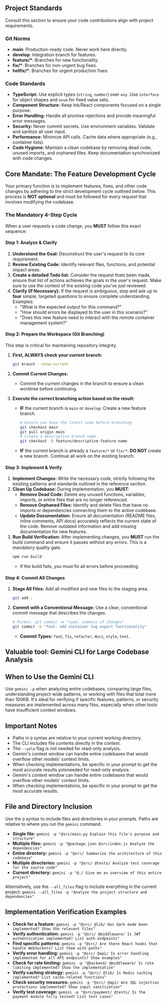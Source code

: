 ## Project Standards

Consult this section to ensure your code contributions align with project requirements.

### Git Norms

-   **main**: Production-ready code. Never work here directly.
-   **develop**: Integration branch for features.
-   **feature/\***: Branches for new functionality.
-   **fix/\***: Branches for non-urgent bug fixes.
-   **hotfix/\***: Branches for urgent production fixes.

### Code Standards

-   **TypeScript:** Use explicit types (`string`, `number`) over `any`. Use `interface` for object shapes and `enum` for fixed value sets.
-   **Component Structure:** Keep Ink/React components focused on a single purpose.
-   **Error Handling:** Handle all promise rejections and provide meaningful error messages.
-   **Security:** Never commit secrets. Use environment variables. Validate and sanitize all user input.
-   **Performance:** Minimize API calls. Cache data where appropriate (e.g., container lists).
-   **Code Hygiene:** Maintain a clean codebase by removing dead code, unused imports, and orphaned files. Keep documentation synchronized with code changes.

## Core Mandate: The Feature Development Cycle

Your primary function is to implement features, fixes, and other code changes by adhering to the strict development cycle outlined below. This process is **NOT optional** and must be followed for every request that involves modifying the codebase.

### The Mandatory 4-Step Cycle

When a user requests a code change, you **MUST** follow this exact sequence:

#### **Step 1: Analyze & Clarify**

1.  **Understand the Goal:** Deconstruct the user's request to its core requirement.
2.  **Review Existing Code:** Identify relevant files, functions, and potential impact areas.
3.  **Create a detailed Todo list:** Consider the request thats been made, ensure that list of actions achieves the goals in the user's request. Make sure to use the context of the existing code you've just reviewed.
4.  **Clarify (If Necessary):** If the request is ambiguous, stop and ask up to **four** simple, targeted questions to ensure complete understanding. Examples:
    -   "What is the expected output for this command?"
    -   "How should errors be displayed to the user in this scenario?"
    -   "Does this new feature need to interact with the remote container management system?"

#### **Step 2: Prepare the Workspace (Git Branching)**

This step is critical for maintaining repository integrity.

1.  **First, ALWAYS check your current branch:**
    ```bash
    git branch --show-current
    ```
2.  **Commit Current Changes:**

    -   Commit the current changes in the branch to ensure a clean worktree before continuing.

3.  **Execute the correct branching action based on the result:**
    -   **IF** the current branch is `main` or `develop`: Create a new feature branch.
        ```bash
        # Ensure you have the latest code before branching
        git checkout main
        git pull origin main
        # Create a descriptive branch name
        git checkout -b feature/descriptive-feature-name
        ```
    -   **IF** the current branch is already a `feature/*` or `fix/*`: **DO NOT** create a new branch. Continue all work on the existing branch.

#### **Step 3: Implement & Verify**

1.  **Implement Changes:** Write the necessary code, strictly following the existing patterns and standards outlined in the reference section.
2.  **Clean Up Codebase:** During implementation, you **MUST**:
    -   **Remove Dead Code:** Delete any unused functions, variables, imports, or entire files that are no longer referenced.
    -   **Remove Orphaned Files:** Identify and delete files that have no imports or dependencies connecting them to the active codebase.
    -   **Update Documentation:** Ensure all documentation (README files, inline comments, API docs) accurately reflects the current state of the code. Remove outdated information and add missing documentation for new features.
3.  **Run Build Verification:** After implementing changes, you **MUST** run the build command and ensure it passes without any errors. This is a mandatory quality gate.
    ```bash
    npm run build
    ```
    -   If the build fails, you must fix all errors before proceeding.

#### **Step 4: Commit All Changes**

1.  **Stage All Files:** Add all modified and new files to the staging area.
    ```bash
    git add .
    ```
2.  **Commit with a Conventional Message:** Use a clear, conventional commit message that describes the changes.
    ```bash
    # Format: git commit -m "type: summary of changes"
    git commit -m "feat: add container log export functionality"
    ```
    -   **Commit Types:** `feat`, `fix`, `refactor`, `docs`, `style`, `test`.

## Valuable tool: Gemini CLI for Large Codebase Analysis

## When to Use the Gemini CLI

Use `gemini -p` when analyzing entire codebases, comparing large files, understanding project-wide patterns, or working with files that total more than 100KB. It's ideal for verifying if specific features, patterns, or security measures are implemented across many files, especially when other tools have insufficient context windows.

## Important Notes

-   Paths in `@` syntax are relative to your current working directory.
-   The CLI includes file contents directly in the context.
-   The `--yolo` flag is not needed for read-only analysis.
-   Gemini's context window can handle entire codebases that would overflow other models' context limits.
-   When checking implementations, be specific in your prompt to get the most accurate results.yoloneeded for read-only analysis.
-   Gemini's context window can handle entire codebases that would overflow other models' context limits.
-   When checking implementations, be specific in your prompt to get the most accurate results.

## File and Directory Inclusion

Use the `@` syntax to include files and directories in your prompts. Paths are relative to where you run the `gemini` command.

-   **Single file:** `gemini -p "@src/main.py Explain this file's purpose and structure"`
-   **Multiple files:** `gemini -p "@package.json @src/index.js Analyze the dependencies"`
-   **Entire directory:** `gemini -p "@src/ Summarize the architecture of this codebase"`
-   **Multiple directories:** `gemini -p "@src/ @tests/ Analyze test coverage for the source code"`
-   **Current directory:** `gemini -p "@./ Give me an overview of this entire project"`

Alternatively, use the `--all_files` flag to include everything in the current project: `gemini --all_files -p "Analyze the project structure and dependencies"`

## Implementation Verification Examples

-   **Check for a feature:** `gemini -p "@src/ @lib/ Has dark mode been implemented? Show the relevant files"`
-   **Verify authentication:** `gemini -p "@src/ @middleware/ Is JWT authentication implemented? List auth endpoints"`
-   **Find specific patterns:** `gemini -p "@src/ Are there React hooks that handle WebSockets? List them with paths"`
-   **Verify error handling:** `gemini -p "@src/ @api/ Is error handling implemented for all API endpoints? Show examples"`
-   **Check for rate limiting:** `gemini -p "@backend/ @middleware/ Is rate limiting implemented? Show the implementation"`
-   **Verify caching strategy:** `gemini -p "@src/ @lib/ Is Redis caching implemented? List cache-related functions"`
-   **Check security measures:** `gemini -p "@src/ @api/ Are SQL injection protections implemented? Show input sanitization"`
-   **Verify test coverage:** `gemini -p "@src/payment/ @tests/ Is the payment module fully tested? List test cases"`
